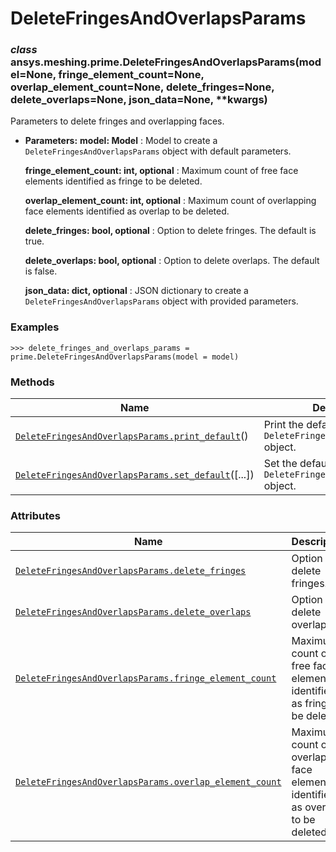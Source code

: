 <!-- vale off -->

# DeleteFringesAndOverlapsParams

<a id="ansys.meshing.prime.DeleteFringesAndOverlapsParams"></a>

### *class* ansys.meshing.prime.DeleteFringesAndOverlapsParams(model=None, fringe_element_count=None, overlap_element_count=None, delete_fringes=None, delete_overlaps=None, json_data=None, \*\*kwargs)

Parameters to delete fringes and overlapping faces.

* **Parameters:**
  **model: Model**
  : Model to create a `DeleteFringesAndOverlapsParams` object with default parameters.

  **fringe_element_count: int, optional**
  : Maximum count of free face elements identified as fringe to be deleted.

  **overlap_element_count: int, optional**
  : Maximum count of overlapping face elements identified as overlap to be deleted.

  **delete_fringes: bool, optional**
  : Option to delete fringes. The default is true.

  **delete_overlaps: bool, optional**
  : Option to delete overlaps. The default is false.

  **json_data: dict, optional**
  : JSON dictionary to create a `DeleteFringesAndOverlapsParams` object with provided parameters.

### Examples

```pycon
>>> delete_fringes_and_overlaps_params = prime.DeleteFringesAndOverlapsParams(model = model)
```

<!-- !! processed by numpydoc !! -->

### Methods

| Name | Description |
|--------------------------------------------------------------------------------------------------------------------------------------------------------------------------------------------|------------------------------------------------------------------------|
| [`DeleteFringesAndOverlapsParams.print_default`](ansys.meshing.prime.DeleteFringesAndOverlapsParams.print_default.md#ansys.meshing.prime.DeleteFringesAndOverlapsParams.print_default)()   | Print the default values of `DeleteFringesAndOverlapsParams` object.   |
| [`DeleteFringesAndOverlapsParams.set_default`](ansys.meshing.prime.DeleteFringesAndOverlapsParams.set_default.md#ansys.meshing.prime.DeleteFringesAndOverlapsParams.set_default)([...])    | Set the default values of the `DeleteFringesAndOverlapsParams` object. |

### Attributes

| Name | Description |
|----------------------------------------------------------------------------------------------------------------------------------------------------------------------------------------------------------------|---------------------------------------------------------------------------------|
| [`DeleteFringesAndOverlapsParams.delete_fringes`](ansys.meshing.prime.DeleteFringesAndOverlapsParams.delete_fringes.md#ansys.meshing.prime.DeleteFringesAndOverlapsParams.delete_fringes)                      | Option to delete fringes.                                                       |
| [`DeleteFringesAndOverlapsParams.delete_overlaps`](ansys.meshing.prime.DeleteFringesAndOverlapsParams.delete_overlaps.md#ansys.meshing.prime.DeleteFringesAndOverlapsParams.delete_overlaps)                   | Option to delete overlaps.                                                      |
| [`DeleteFringesAndOverlapsParams.fringe_element_count`](ansys.meshing.prime.DeleteFringesAndOverlapsParams.fringe_element_count.md#ansys.meshing.prime.DeleteFringesAndOverlapsParams.fringe_element_count)    | Maximum count of free face elements identified as fringe to be deleted.         |
| [`DeleteFringesAndOverlapsParams.overlap_element_count`](ansys.meshing.prime.DeleteFringesAndOverlapsParams.overlap_element_count.md#ansys.meshing.prime.DeleteFringesAndOverlapsParams.overlap_element_count) | Maximum count of overlapping face elements identified as overlap to be deleted. |
<!-- vale on -->